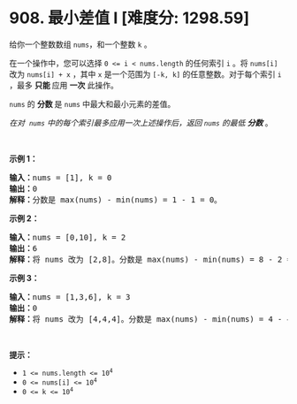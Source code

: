 # 908. 最小差值 I [难度分: 1298.59]

<p>给你一个整数数组 <code>nums</code>，和一个整数 <code>k</code> 。</p>

<p>在一个操作中，您可以选择 <code>0 &lt;= i &lt; nums.length</code> 的任何索引 <code>i</code> 。将 <code>nums[i]</code> 改为 <code>nums[i] + x</code> ，其中 <code>x</code> 是一个范围为 <code>[-k, k]</code> 的任意整数。对于每个索引 <code>i</code> ，最多 <strong>只能 </strong>应用 <strong>一次</strong> 此操作。</p>

<p><code>nums</code>&nbsp;的&nbsp;<strong>分数&nbsp;</strong>是&nbsp;<code>nums</code>&nbsp;中最大和最小元素的差值。&nbsp;</p>

<p><em>在对&nbsp; <code>nums</code> 中的每个索引最多应用一次上述操作后，返回&nbsp;<code>nums</code> 的最低 <strong>分数</strong></em> 。</p>

<p>&nbsp;</p>

<p><strong>示例 1：</strong></p>

<pre>
<strong>输入：</strong>nums = [1], k = 0
<strong>输出：</strong>0
<strong>解释：</strong>分数是 max(nums) - min(nums) = 1 - 1 = 0。
</pre>

<p><strong>示例 2：</strong></p>

<pre>
<strong>输入：</strong>nums = [0,10], k = 2
<strong>输出：</strong>6
<strong>解释：</strong>将 nums 改为 [2,8]。分数是 max(nums) - min(nums) = 8 - 2 = 6。
</pre>

<p><strong>示例 3：</strong></p>

<pre>
<strong>输入：</strong>nums = [1,3,6], k = 3
<strong>输出：</strong>0
<strong>解释：</strong>将 nums 改为 [4,4,4]。分数是 max(nums) - min(nums) = 4 - 4 = 0。
</pre>

<p>&nbsp;</p>

<p><strong>提示：</strong></p>

<ul>
	<li><code>1 &lt;= nums.length &lt;= 10<sup>4</sup></code></li>
	<li><code>0 &lt;= nums[i] &lt;= 10<sup>4</sup></code></li>
	<li><code>0 &lt;= k &lt;= 10<sup>4</sup></code></li>
</ul>
